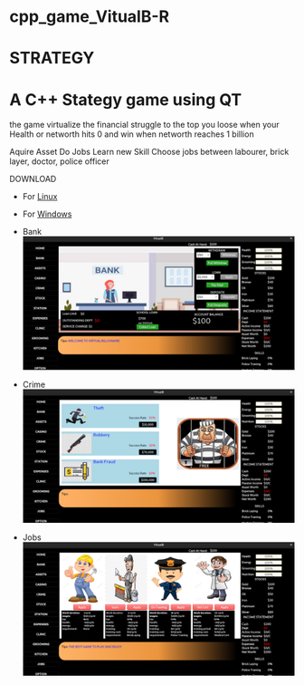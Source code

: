 # cpp_game_VitualB-R
# STRATEGY
# A C++ Stategy game using QT 

the game virtualize the financial struggle to the top you loose when your Health or networth hits 0 and win when networth reaches 1 billion

Aquire Asset
Do Jobs
Learn new Skill
Choose jobs between labourer, brick layer, doctor, police officer

DOWNLOAD
+ For [Linux](https://github.com/ib-Jkid/cpp_game_VitualB-R/blob/master/executables/linux/vitualB)
+ For [Windows](https://github.com/ib-Jkid/cpp_game_VitualB-R/blob/master/executables/windows/vitualB.exe)

+ Bank
![alt text](https://github.com/ib-Jkid/cpp_game_VitualB-R/blob/master/images/Screenshot1.png?raw=true)

+ Crime
![alt text](https://github.com/ib-Jkid/cpp_game_VitualB-R/blob/master/images/Screenshot2.png?raw=true)

+ Jobs
![alt text](https://github.com/ib-Jkid/cpp_game_VitualB-R/blob/master/images/Screenshot3.png?raw=true)


